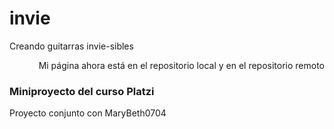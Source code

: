 # invie
Creando guitarras invie-sibles
<p align="right">
Mi página ahora está en el repositorio local y en el repositorio remoto
</p>
<h3>Miniproyecto del curso Platzi</h3>


Proyecto conjunto con MaryBeth0704

